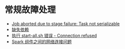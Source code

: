 # 常规故障处理

- [Job aborted due to stage failure: Task not serializable](java_io_not_serializable_exception.md)
- [缺失依赖](missing_dependencies_in_jar_files.md)
- [执行 start-all.sh 错误 - Connection refused](port_22_connection_refused.md)
- [Spark 组件之间的网络连接问题](connectivity_issues.md)
